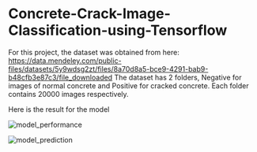 # Concrete-Crack-Image-Classification-using-Tensorflow

For this project, the dataset was obtained from here: https://data.mendeley.com/public-files/datasets/5y9wdsg2zt/files/8a70d8a5-bce9-4291-bab9-b48cfb3e87c3/file_downloaded
The dataset has 2 folders, Negative for images of normal concrete and Positive for cracked concrete. Each folder contains 20000 images respectively.

Here is the result for the model

![model_performance](https://github.com/repzul/Concrete-Crack-Image-Classification-using-Tensorflow/assets/161751506/72235fae-3c67-48d8-afc7-c053c6d5e7fa)

![model_prediction](https://github.com/repzul/Concrete-Crack-Image-Classification-using-Tensorflow/assets/161751506/5d847397-db79-4960-b1d9-dfad1fe03627)
